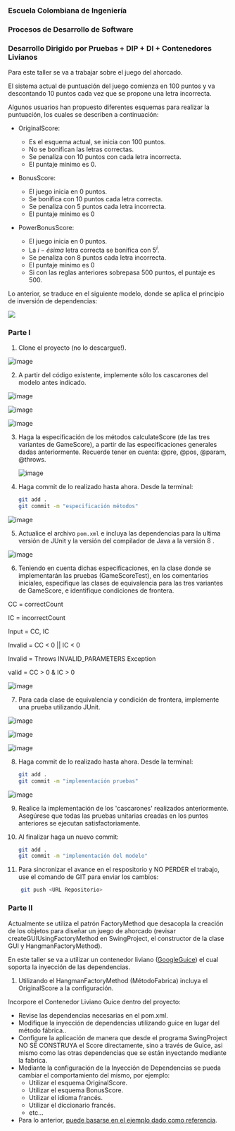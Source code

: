 ### Escuela Colombiana de Ingeniería

### Procesos de Desarrollo de Software

### Desarrollo Dirigido por Pruebas + DIP + DI + Contenedores Livianos


Para este taller se va a trabajar sobre el juego del ahorcado.

El sistema actual de puntuación del juego comienza en 100 puntos y va
descontando 10 puntos cada vez que se propone una letra incorrecta.

Algunos usuarios han propuesto diferentes esquemas para realizar la
puntuación, los cuales se describen a continuación:

* OriginalScore: 
    * Es el esquema actual, se inicia con 100 puntos.
    * No se bonifican las letras correctas.
    * Se penaliza con 10 puntos con cada letra incorrecta.
    * El puntaje minimo es 0.

* BonusScore: 
    * El juego inicia en 0 puntos.
    * Se bonifica con 10 puntos cada letra correcta.
    * Se penaliza con 5 puntos cada letra incorrecta.
    * El puntaje mínimo es 0
    
* PowerBonusScore:
    * El juego inicia en 0 puntos.
    * La $i-ésima$ letra correcta se bonifica con $5^i$.
    * Se penaliza con 8 puntos cada letra incorrecta.
    * El puntaje mínimo es 0
    * Si con las reglas anteriores sobrepasa 500 puntos, el puntaje es
      500.

Lo anterior, se traduce en el siguiente modelo, donde se aplica el
principio de inversión de dependencias:


![](img/model.png)


### Parte I

1. Clone el proyecto (no lo descargue!).

![image](https://user-images.githubusercontent.com/63822072/192019496-83126433-a69f-4b65-9d34-6fb64a3389fe.png)

   
2. A partir del código existente, implemente sólo los cascarones del
   modelo antes indicado.
   
 ![image](https://user-images.githubusercontent.com/63822072/192025340-dadc607f-5d8b-41aa-bac7-26a2256c1bfc.png)

![image](https://user-images.githubusercontent.com/63822072/192025376-186e7a57-ff14-4add-a424-7c92f0f9a350.png)

![image](https://user-images.githubusercontent.com/63822072/192025403-e55b348d-1f47-44b7-8a5a-53c808128381.png)


3. Haga la especificación de los métodos calculateScore (de las tres
   variantes de GameScore), a partir de las especificaciones
   generales dadas anteriormente. Recuerde tener en cuenta: @pre,
   @pos, @param, @throws.
   
   ![image](https://user-images.githubusercontent.com/63822072/192025496-4ec1fa15-6890-4b6e-ae2f-10b8b33e6481.png)


4. Haga commit de lo realizado hasta ahora. Desde la terminal:

	```bash		
	git add .			
	git commit -m "especificación métodos"
	```
	
![image](https://user-images.githubusercontent.com/63822072/192026178-d53bf614-3103-4485-ba04-1e582f88ef0f.png)


5. Actualice el archivo `pom.xml` e incluya las dependencias para la ultima versión de JUnit y la versión del compilador de Java a la versión 8 .

![image](https://user-images.githubusercontent.com/63822072/192026528-84d9931c-2a9c-4de5-94d6-58098a016b0e.png)

   
6. Teniendo en cuenta dichas especificaciones, en la clase donde se
   implementarán las pruebas (GameScoreTest), en los
   comentarios iniciales, especifique las clases de equivalencia para
   las tres variantes de GameScore, e identifique
   condiciones de frontera. 
   
CC = correctCount

IC = incorrectCount

Input = CC, IC

Invalid = CC < 0 || IC < 0

Invalid = Throws INVALID_PARAMETERS Exception

valid = CC > 0 & IC > 0

![image](https://user-images.githubusercontent.com/63822072/192068255-0eb8fc20-f4fd-4d04-b26a-ef4d2ca87386.png)

   
7. Para cada clase de equivalencia y condición de frontera, implemente
   una prueba utilizando JUnit.

![image](https://user-images.githubusercontent.com/63822072/192070288-e11a165c-88f6-4330-9878-87ef7306a55e.png)

![image](https://user-images.githubusercontent.com/63822072/192070298-c6aa7cd9-0a52-4d37-93d5-cc0544eec142.png)

![image](https://user-images.githubusercontent.com/63822072/192070310-aff5093d-4d93-4677-b8dc-fc1b24db2146.png)

8. Haga commit de lo realizado hasta ahora. Desde la terminal:

	```bash		
	git add .			
	git commit -m "implementación pruebas"
	```
![image](https://user-images.githubusercontent.com/63822072/192070363-3a6da7ea-9652-4174-bd54-4e48a2c47755.png)
 

9. Realice la implementación de los 'cascarones' realizados anteriormente.
   Asegúrese que todas las pruebas unitarias creadas en los puntos anteriores
   se ejecutan satisfactoriamente.

10. Al finalizar haga un nuevo commit:

	```bash		
	git add .			
	git commit -m "implementación del modelo"
	```

11. Para sincronizar el avance en el respositorio y NO PERDER el trabajo, use
    el comando de GIT para enviar los cambios:

```bash	
	git push <URL Repositorio>	
```


### Parte II

Actualmente se utiliza el patrón FactoryMethod
que desacopla la creación de los objetos para diseñar un juego
de ahorcado (revisar createGUIUsingFactoryMethod en SwingProject, el
constructor de la clase GUI y HangmanFactoryMethod).

En este taller se va a utilizar un contenedor liviano ([GoogleGuice](https://github.com/google/guice)) el cual soporta la inyección de las dependencias.

1. Utilizando el HangmanFactoryMethod (MétodoFabrica) incluya el
   OriginalScore a la configuración.

Incorpore el Contenedor Liviano Guice dentro del proyecto:

* Revise las dependencias necesarias en el pom.xml.
* Modifique la inyección de dependencias utilizando guice en lugar del
  método fábrica..
* Configure la aplicación de manera que desde el programa SwingProject
  NO SE CONSTRUYA el Score directamente, sino a través de Guice, asi
  mismo como las otras dependencias que se están inyectando mediante
  la fabrica.
* Mediante la configuración de la Inyección de
  Dependencias se pueda cambiar el comportamiento del mismo, por
  ejemplo:
	* Utilizar el esquema OriginalScore.
	* Utilizar el esquema BonusScore.
	* Utilizar el idioma francés.
    * Utilizar el diccionario francés.
	* etc...
* Para lo anterior, [puede basarse en el ejemplo dado como
  referencia](https://github.com/PDSW-ECI/LightweighContainers_DepenendecyInjectionIntro-WordProcessor).

